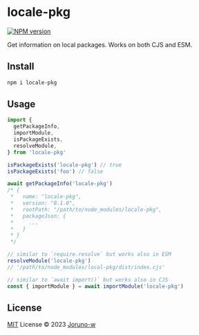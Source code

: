 # locale-pkg
[![NPM version](https://img.shields.io/npm/v/locale-pkg?color=a1b858&label=)](https://www.npmjs.com/package/locale-pkg)

Get information on local packages. Works on both CJS and ESM.

## Install

```bash
npm i locale-pkg
```

## Usage

```ts
import {
  getPackageInfo,
  importModule,
  isPackageExists,
  resolveModule,
} from 'locale-pkg'

isPackageExists('locale-pkg') // true
isPackageExists('foo') // false

await getPackageInfo('locale-pkg')
/* {
 *   name: "locale-pkg",
 *   version: "0.1.0",
 *   rootPath: "/path/to/node_modules/locale-pkg",
 *   packageJson: {
 *     ...
 *   }
 * }
 */

// similar to `require.resolve` but works also in ESM
resolveModule('locale-pkg')
// '/path/to/node_modules/local-pkg/dist/index.cjs'

// similar to `await import()` but works also in CJS
const { importModule } = await importModule('locale-pkg')
```
## License

[MIT](./LICENSE) License © 2023 [Joruno-w](https://github.com/Joruno-w)
